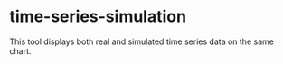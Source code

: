 # time-series-simulation
This tool displays both real and simulated time series data on the same chart.
